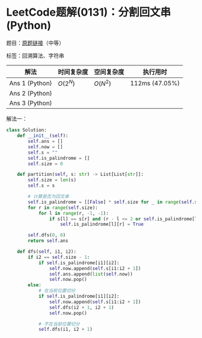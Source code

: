 # LeetCode题解(0131)：分割回文串(Python)

题目：[原题链接](https://leetcode-cn.com/problems/palindrome-partitioning/)（中等）

标签：回溯算法、字符串

| 解法           | 时间复杂度 | 空间复杂度 | 执行用时       |
| -------------- | ---------- | ---------- | -------------- |
| Ans 1 (Python) | $O(2^N)$   | $O(N^2)$   | 112ms (47.05%) |
| Ans 2 (Python) |            |            |                |
| Ans 3 (Python) |            |            |                |

解法一：

```python
class Solution:
    def __init__(self):
        self.ans = []
        self.now = []
        self.s = ""
        self.is_palindrome = []
        self.size = 0

    def partition(self, s: str) -> List[List[str]]:
        self.size = len(s)
        self.s = s

        # 计算是否为回文串
        self.is_palindrome = [[False] * self.size for _ in range(self.size)]
        for r in range(self.size):
            for l in range(r, -1, -1):
                if s[l] == s[r] and (r - l <= 2 or self.is_palindrome[l + 1][r - 1]):
                    self.is_palindrome[l][r] = True

        self.dfs(0, 0)
        return self.ans

    def dfs(self, i1, i2):
        if i2 == self.size - 1:
            if self.is_palindrome[i1][i2]:
                self.now.append(self.s[i1:i2 + 1])
                self.ans.append(list(self.now))
                self.now.pop()
        else:
            # 在当前位置切分
            if self.is_palindrome[i1][i2]:
                self.now.append(self.s[i1:i2 + 1])
                self.dfs(i2 + 1, i2 + 1)
                self.now.pop()

            # 不在当前位置切分
            self.dfs(i1, i2 + 1)
```

